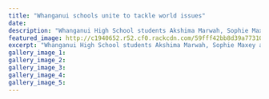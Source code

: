 ```yaml
---
title: "Whanganui schools unite to tackle world issues"
date: 
description: "Whanganui High School students Akshima Marwah, Sophie Maxey and Rose Hird representing Nigeria..."
featured_image: http://c1940652.r52.cf0.rackcdn.com/59fff42bb8d39a773100073b/Chronicle-6-Nov.jpg
excerpt: "Whanganui High School students Akshima Marwah, Sophie Maxey and Rose Hird representing Nigeria."
gallery_image_1: 
gallery_image_2: 
gallery_image_3: 
gallery_image_4: 
gallery_image_5: 
---
```

